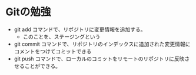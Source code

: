 # Gitの勉強
- git add コマンドで、リポジトリに変更情報を追加する。
    - このことを、ステージングという
- git commit コマンドで、リポジトリのインデックスに追加された変更情報にコメントをつけてコミットできる
- git push コマンドで、ローカルのコミットをリモートのリポジトリに反映させることができる。
